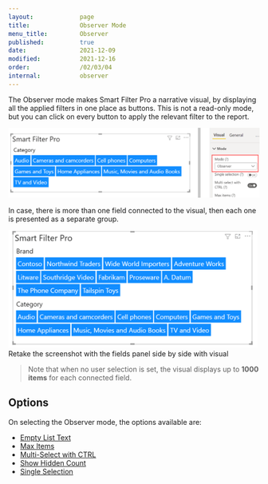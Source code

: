 ```yaml
---
layout:             page
title:              Observer Mode
menu_title:         Observer
published:          true
date:               2021-12-09
modified:           2021-12-16
order:              /02/03/04
internal:           observer
---
```

The Observer mode makes Smart Filter Pro a narrative visual, by displaying all the applied filters in one place as buttons. This is not a read-only mode, but you can click on every button to apply the relevant filter to the report.

<img src="images/observer-mode-1.png" width="700">

In case, there is more than one field connected to the visual, then each one is presented as a separate group.

<img src="images/observer-mode-2.png" width="500">
<todo>Retake the screenshot with the fields panel side by side with visual</todo>

> Note that when no user selection is set, the visual displays up to **1000 items** for each connected field.

## Options

On selecting the Observer mode, the options available are:
- [Empty List Text](limiting-items#empty-list-text)
- [Max Items](limiting-items#max-items)
- [Multi-Select with CTRL](multi-selection)
- [Show Hidden Count](limiting-items#show-hidden-count)
- [Single Selection](single-selection)
